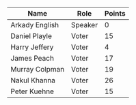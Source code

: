 Name | Role | Points
---|---|---
Arkady English | Speaker | 0
Daniel Playle | Voter | 15
Harry Jeffery |	Voter |	4
James Peach | Voter | 17
Murray Colpman	| Voter |	19
Nakul Khanna	| Voter	| 26
Peter Kuehne | Voter | 15
